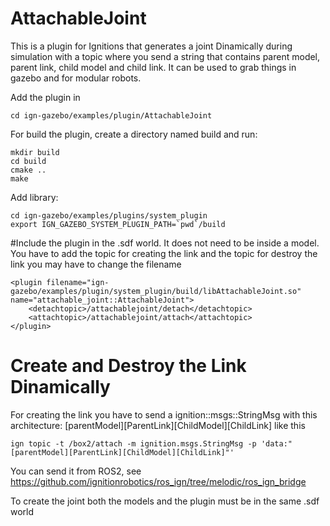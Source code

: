 # AttachableJoint
This is a plugin for Ignitions that generates a joint Dinamically during simulation with a topic where you send a string that contains parent model, parent link, child model and child link.
It can be used to grab things in gazebo and for modular robots.

Add the plugin in
~~~
cd ign-gazebo/examples/plugin/AttachableJoint
~~~

For build the plugin, create a directory named build and run:
~~~
mkdir build
cd build
cmake ..
make
~~~

Add library:
~~~
cd ign-gazebo/examples/plugins/system_plugin
export IGN_GAZEBO_SYSTEM_PLUGIN_PATH=`pwd`/build
~~~

#Include the plugin in the .sdf world.
It does not need to be inside a model. You have to add the topic for creating the link and the topic for destroy the link
you may have to change the filename
~~~
<plugin filename="ign-gazebo/examples/plugin/system_plugin/build/libAttachableJoint.so" name="attachable_joint::AttachableJoint">
    <detachtopic>/attachablejoint/detach</detachtopic>
    <attachtopic>/attachablejoint/attach</attachtopic>
</plugin>
~~~

# Create and Destroy the Link Dinamically

For creating the link you have to send a ignition::msgs::StringMsg with this architecture:
[parentModel][ParentLink][ChildModel][ChildLink]
like this
~~~
ign topic -t /box2/attach -m ignition.msgs.StringMsg -p 'data:"[parentModel][ParentLink][ChildModel][ChildLink]"'
~~~
You can send it from ROS2, see https://github.com/ignitionrobotics/ros_ign/tree/melodic/ros_ign_bridge

To create the joint both the models and the plugin must be in the same .sdf world 
